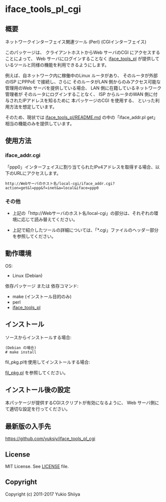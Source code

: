 # iface_tools_pl_cgi

## 概要

ネットワークインターフェイス関連ツール (Perl) (CGIインターフェイス)

このパッケージは、
クライアントホストからWeb サーバのCGI にアクセスすることによって、
Web サーバにログインすることなく
[iface_tools_pl](https://github.com/yuksiy/iface_tools_pl)
が提供しているツールと同様の機能を利用できるようにします。

例えば、自ネットワーク内に稼働中のLinux ルータがあり、
そのルータが外部のISP にPPPoE で接続し、さらに
そのルータがLAN 側からのみアクセス可能な管理用のWeb サーバを提供している場合、
LAN 側に在籍しているネットワーク管理者が
そのルータにログインすることなく、
ISP からルータのWAN 側に付与されたIPアドレスを知るために
本パッケージのCGI を使用する、
といった利用方法を想定しています。

そのため、現状では
[iface_tools_pl/README.md](https://github.com/yuksiy/iface_tools_pl/blob/master/README.md)
の中の「iface_addr.pl get」相当の機能のみを提供しています。

## 使用方法

### iface_addr.cgi

「ppp0」インターフェイスに割り当てられたIPv4アドレスを取得する場合、以下のURLにアクセスします。

    http://Webサーバのホスト名/local-cgi/iface_addr.cgi?action=get&l=ppp&f=inet&a=local&iface=ppp0

### その他

* 上記の「http\://Webサーバのホスト名/local-cgi」の部分は、それぞれの環境に応じて読み替えてください。

* 上記で紹介したツールの詳細については、「*.cgi」ファイルのヘッダー部分を参照してください。

## 動作環境

OS:

* Linux (Debian)

依存パッケージ または 依存コマンド:

* make (インストール目的のみ)
* perl
* [iface_tools_pl](https://github.com/yuksiy/iface_tools_pl)

## インストール

ソースからインストールする場合:

    (Debian の場合)
    # make install

fil_pkg.plを使用してインストールする場合:

[fil_pkg.pl](https://github.com/yuksiy/fil_tools_pl/blob/master/README.md#fil_pkgpl) を参照してください。

## インストール後の設定

本パッケージが提供するCGIスクリプトが有効になるように、
Web サーバ側にて適切な設定を行ってください。

## 最新版の入手先

<https://github.com/yuksiy/iface_tools_pl_cgi>

## License

MIT License. See [LICENSE](https://github.com/yuksiy/iface_tools_pl_cgi/blob/master/LICENSE) file.

## Copyright

Copyright (c) 2011-2017 Yukio Shiiya
